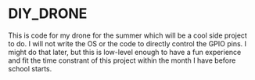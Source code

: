 # DIY_DRONE
This is code for my drone for the summer which will be a cool side project to do. I will not write the OS or the code to directly control the GPIO pins. I might do that later, but this is low-level enough to have a fun experience and fit the time constrant of this project within the month I have before school starts. 
